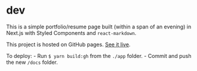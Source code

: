 # dev

This is a simple portfolio/resume page built (within a span of an evening) in Next.js with Styled Components and `react-markdown`.

This project is hosted on GitHub pages. [See it live](https://dev.analog.cafe).

To deploy:
    - Run `$ yarn build:gh` from the `./app` folder.
    - Commit and push the new `/docs` folder.
